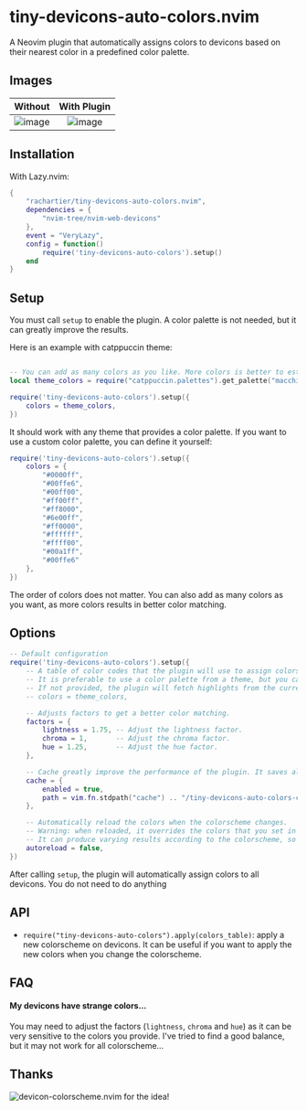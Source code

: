 # tiny-devicons-auto-colors.nvim

A Neovim plugin that automatically assigns colors to devicons based on their nearest color in a predefined color palette.

## Images

Without             |  With Plugin
:-------------------------:|:-------------------------:
![image](https://github.com/rachartier/tiny-devicons-auto-colors.nvim/assets/2057541/0130c1d8-12c7-495e-a22a-cb1d8aae7eb1) |  ![image](https://github.com/rachartier/tiny-devicons-auto-colors.nvim/assets/2057541/9cdaac63-14ec-4ba4-a143-242cb8d97bd2)


## Installation

With Lazy.nvim:

```lua
{
    "rachartier/tiny-devicons-auto-colors.nvim",
    dependencies = {
        "nvim-tree/nvim-web-devicons"
    },
    event = "VeryLazy",
    config = function()
        require('tiny-devicons-auto-colors').setup()
    end
}
```

##  Setup

You must call `setup` to enable the plugin. A color palette is not needed, but it can greatly improve the results.

Here is an example with catppuccin theme:

```lua

-- You can add as many colors as you like. More colors is better to estimate the nearest color for each devicon.
local theme_colors = require("catppuccin.palettes").get_palette("macchiato")

require('tiny-devicons-auto-colors').setup({
    colors = theme_colors,
})
```

It should work with any theme that provides a color palette. If you want to use a custom color palette, you can define it yourself:

```lua
require('tiny-devicons-auto-colors').setup({
    colors = {
        "#0000ff",
        "#00ffe6",
        "#00ff00",
        "#ff00ff",
        "#ff8000",
        "#6e00ff",
        "#ff0000",
        "#ffffff",
        "#ffff00",
        "#00a1ff",
        "#00ffe6"
    },
})
```

The order of colors does not matter. You can also add as many colors as you want, as more colors results in better color matching.

## Options

```lua
-- Default configuration
require('tiny-devicons-auto-colors').setup({
    -- A table of color codes that the plugin will use to assign colors to devicons.
    -- It is preferable to use a color palette from a theme, but you can also define it yourself.
    -- If not provided, the plugin will fetch highlights from the current theme to generate a color palette.
    -- colors = theme_colors,

    -- Adjusts factors to get a better color matching.
    factors = {
        lightness = 1.75, -- Adjust the lightness factor.
        chroma = 1,       -- Adjust the chroma factor.
        hue = 1.25, 	  -- Adjust the hue factor.
    },

    -- Cache greatly improve the performance of the plugin. It saves all the matchings in a file.
    cache = {
        enabled = true,
        path = vim.fn.stdpath("cache") .. "/tiny-devicons-auto-colors-cache.json",
    },

    -- Automatically reload the colors when the colorscheme changes.
    -- Warning: when reloaded, it overrides the colors that you set in `colors`.
    -- It can produce varying results according to the colorscheme, so if you always use the same colorscheme, you can keep it disabled.
    autoreload = false,
})
```

After calling `setup`, the plugin will automatically assign colors to all devicons. You do not need to do anything

## API

- `require("tiny-devicons-auto-colors").apply(colors_table)`: apply a new colorscheme on devicons. It can be useful if you want to apply the new colors when you change the colorscheme.


## FAQ

#### My devicons have strange colors...

You may need to adjust the factors (`lightness`, `chroma` and `hue`) as it can be very sensitive to the colors you provide. I've tried to find a good balance, but it may not work for all colorscheme...


## Thanks

![devicon-colorscheme.nvim](https://github.com/dgox16/devicon-colorscheme.nvim) for the idea!
